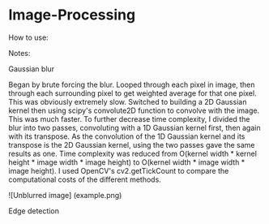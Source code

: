 # Image-Processing

How to use:



Notes:

Gaussian blur

  Began by brute forcing the blur. Looped through each pixel in image, then through each surrounding pixel to get weighted average for that one pixel. 
  This was obviously extremely slow.
  Switched to building a 2D Gaussian kernel then using scipy's convolute2D function to convolve with the image. This was much faster.
  To further decrease time complexity, I divided the blur into two passes, convoluting with a 1D Gaussian kernel first, then again with its transpose. As the convolution   of the 1D Gaussian kernel and its transpose is the 2D Gaussian kernel, using the two passes gave the same results as one. 
  Time complexity was reduced from O(kernel width * kernel height * image width * image height) to O(kernel width * image width * image height).
  I used OpenCV's cv2.getTickCount to compare the computational costs of the different methods. 
  
  ![Unblurred image] (example.png)
  
Edge detection


